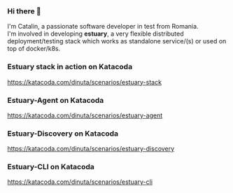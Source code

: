 ### Hi there 👋

I'm Catalin, a passionate software developer in test from Romania.   
I'm involved in developing **estuary**, a very flexible distributed deployment/testing stack which works as standalone service/(s) or used on top of docker/k8s. 

### Estuary stack in action on Katacoda
https://katacoda.com/dinuta/scenarios/estuary-stack


### Estuary-Agent on Katacoda
https://katacoda.com/dinuta/scenarios/estuary-agent

### Estuary-Discovery on Katacoda
https://katacoda.com/dinuta/scenarios/estuary-discovery

### Estuary-CLI on Katacoda
https://katacoda.com/dinuta/scenarios/estuary-cli
